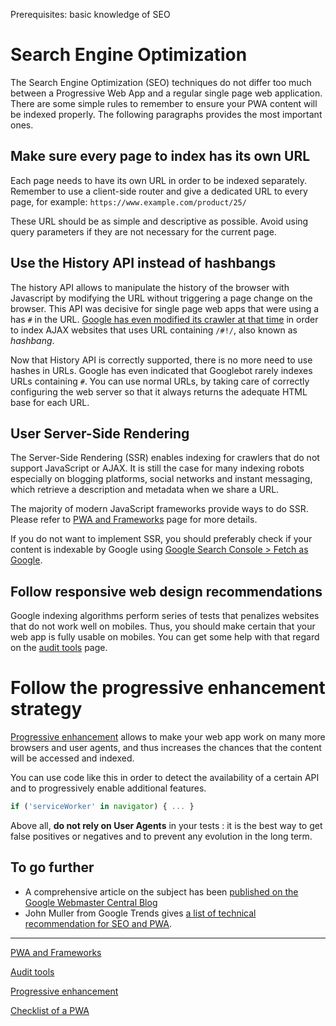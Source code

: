<span class="requirements">Prerequisites: basic knowledge of SEO</span>

# Search Engine Optimization

The Search Engine Optimization (SEO) techniques do not differ too much between a Progressive Web App and a regular single page web application. There are some simple rules to remember to ensure your PWA content will be indexed properly. The following paragraphs provides the most important ones.

## Make sure every page to index has its own URL

Each page needs to have its own URL in order to be indexed separately. Remember to use a client-side router and give a dedicated URL to every page, for example: `https://www.example.com/product/25/`

These URL should be as simple and descriptive as possible. Avoid using query parameters if they are not necessary for the current page.

## Use the History API instead of hashbangs

The history API allows to manipulate the history of the browser with Javascript by modifying the URL without triggering a page change on the browser. This API was decisive for single page web apps that were using a has `#` in the URL. <a href="http://googlewebmastercentral.blogspot.com/2009/10/proposal-for-making-ajax-crawlable.html" target="_blank">Google has even modified its crawler at that time</a> in order to index AJAX websites that uses URL containing `/#!/`, also known as *hashbang*.

Now that History API is correctly supported, there is no more need to use hashes in URLs. Google has even indicated that Googlebot rarely indexes URLs containing `#`. You can use normal URLs, by taking care of correctly configuring the web server so that it always returns the adequate HTML base for each URL.

## User Server-Side Rendering

The Server-Side Rendering (SSR) enables indexing for crawlers that do not support JavaScript or AJAX. It is still the case for many indexing robots especially on blogging platforms, social networks and instant messaging, which retrieve a description and metadata when we share a URL.

The majority of modern JavaScript frameworks provide ways to do SSR. Please refer to [PWA and Frameworks](frameworks.md) page for more details.

If you do not want to implement SSR, you should preferably check if your content is indexable by Google using <a href="https://www.google.com/webmasters/tools/home?hl=en">Google Search Console > Fetch as Google</a>.

## Follow responsive web design recommendations

Google indexing algorithms perform series of tests that penalizes websites that do not work well on mobiles. Thus, you should make certain that your web app is fully usable on mobiles. You can get some help with that regard on the [audit tools](audit-tools.md) page.

# Follow the progressive enhancement strategy

[Progressive enhancement](progressive-enhancement.md) allows to make your web app work on many more browsers and user agents, and thus increases the chances that the content will be accessed and indexed.

You can use code like this in order to detect the availability of a certain API and to progressively enable additional features.

```javascript
if ('serviceWorker' in navigator) { ... }
```

Above all, **do not rely on User Agents** in your tests : it is the best way to get false positives or negatives and to prevent any evolution in the long term.

## To go further

- A comprehensive article on the subject has been [published on the Google Webmaster Central Blog](https://webmasters.googleblog.com/2016/11/building-indexable-progressive-web-apps.html)
- John Muller from Google Trends gives [a list of technical recommendation for SEO and PWA](https://plus.google.com/u/0/+JohnMueller/posts/LT4fU7kFB8W).

---

[PWA and Frameworks](frameworks.md)

[Audit tools](audit-tools.md)

[Progressive enhancement](progressive-enhancement.md)

[Checklist of a PWA](checklist.md)

